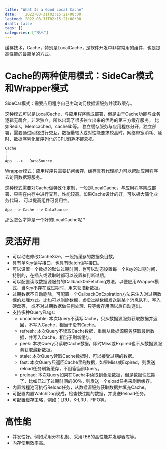 ```yaml
---
title: "What Is a Good Local Cache"
date:    2022-03-31T02:15:21+08:00
lastmod: 2022-03-31T02:15:21+08:00
draft: false
tags: []
categories: ["技术"]
---
```


缓存技术，Cache，特别是LocalCache，是软件开发中非常常用的组件，也是提高性能的最简单的方式。

# Cache的两种使用模式：SideCar模式和Wrapper模式

SideCar模式：需要应用程序自己主动访问数据源服务并读取缓存。  

这种模式可以是LocalCache，与应用程序集成部署，但是由于Cache功能与业务逻辑无耦合，非常独立，所以出现了很多独立出来的优秀的第三方缓存服务，
比如Redis，Memcached，cachelib等。
独立缓存服务与应用程序分开，独立部署，需要通过网络进行交互，数据量较大或对性能要求较高时，网络带宽消耗、延时、数据序列化反序列化的CPU消耗不能忽视。
```
Cache
↑  
|  
App  -->   DataSource
```

Wrapper模式：应用程序只需要访问缓存，缓存具有代理能力可以帮助应用程序去访问数据源服务。  

这种模式需要对Cache做特殊化定制，一般是LocalCache，与应用程序集成部署，只需在内存中进行交互，性能较高。如果Cache设计的好，可以极大简化业务代码，
可以提高组件可复用性。
```
App --> Cache --> DataSource
```

那么怎么才算是一个好的LocalCache呢？  

# 灵活好用

* 可以动态修改CacheSize，一般指缓存的数据条目数。
* 具有单Key读写接口，也具有Batch读写接口。
* 可以设置一个数据的默认过期时间，也可以动态设置每一个Key的过期时间，特别的，在插入或读取时都可以设置和判断过期。
* 可以配置读取数据源服务的CallbackOnFetching方法，以便应用Wrapper模式，当Key不存在或过期时，用来获取新数据。
* 过期数据不自动删除，可配置一个CallbackOnExpiration方法来注入对过期数据的处理方式。比如可以删除数据，或把过期数据发送到某个消息队列、写入硬盘等，
或不对过期数据做任何处理，只等缓存用满以后自动逐出。
* 支持多种QueryFlags:
  * uncacheable: 本次Query不读写Cache，只从数据源服务获取数据并返回，不写入Cache，相当于没有Cache。
  * refresh:     本次Query不读取Cache数据，重新从数据源服务获取最新数据，并写入Cache，相当于刷新缓存。
  * peek:        本次Query只读取Cache数据，即时Miss或Expired也不从数据源服务获取最新数据。
  * stale:       本次Query读取Cache数据时，可以接受过期的数据。
  * fast:        本次Query只返回Cache里的数据，如果Miss或Expired，则发送reload任务刷新缓存，不阻塞当前Query。
  * preload:     本次Query如果在Cache中读取到合法数据，但是数据快过期了，比如已过了过期时间的80%，则发送一个eload任务来刷新缓存。
* 内置线程池可执行Reload任务，从数据源服务获取数据并填充Cache。
* 可配置内置WatchDog现成，检查快过期的数据，并发送Reload任务。
* 可配置缓存策略，例如：LRU，K-LRU，FIFO等。

# 高性能
* 并发性好。例如采用分桶机制、采用TBB的高性能并发容器库等。
* 内存使用效率高。

